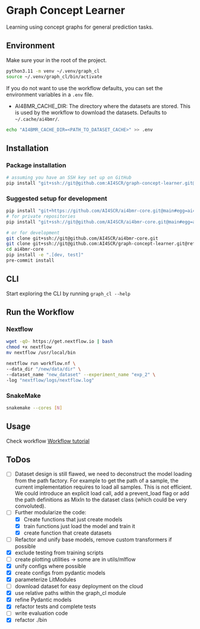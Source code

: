 # Graph Concept Learner

Learning using concept graphs for general prediction tasks.

## Environment
Make sure your in the root of the project.

```bash
python3.11 -m venv ~/.venv/graph_cl
source ~/.venv/graph_cl/bin/activate
```
If you do not want to use the workflow defaults, you can set the environment variables in a `.env` file.

- AI4BMR_CACHE_DIR: The directory where the datasets are stored. This is used by the workflow to download the datasets.
  Defaults to `~/.cache/ai4bmr/`.

```bash
echo "AI4BMR_CACHE_DIR=<PATH_TO_DATASET_CACHE>" >> .env
```

## Installation

### Package installation

```sh
# assuming you have an SSH key set up on GitHub
pip install "git+ssh://git@github.com:AI4SCR/graph-concept-learner.git@refactoring"
```

### Suggested setup for development

```sh
pip install "git+https://github.com/AI4SCR/ai4bmr-core.git@main#egg=ai4bmr-core"
# for private repositories
pip install "git+ssh://git@github.com/AI4SCR/ai4bmr-core.git@main#egg=ai4bmr-core"

# or for development
git clone git+ssh://git@github.com/AI4SCR/ai4bmr-core.git
git clone git+ssh://git@github.com:AI4SCR/graph-concept-learner.git@refactoring
cd ai4bmr-core
pip install -e ".[dev, test]"
pre-commit install
```


## CLI

Start exploring the CLI by running `graph_cl --help`

## Run the Workflow

### Nextflow

```bash
wget -qO- https://get.nextflow.io | bash
chmod +x nextflow
mv nextflow /usr/local/bin
```

```bash
nextflow run workflow.nf \
--data_dir "/new/data/dir" \
--dataset_name "new_dataset" --experiment_name "exp_2" \
-log "nextflow/logs/nextflow.log"
```

### SnakeMake

```bash
snakemake --cores [N]
```

## Usage

Check workflow [Workflow tutorial](https://github.com/AI4SCR/graph-concept-learner/wiki/Workflow-tutorial)

## ToDos

- [ ] Dataset design is still flawed, we need to deconstruct the model loading from the path factory. For example to
  get the path of a sample, the current implementation requires to load all samples. This is not efficient.
  We could introduce an explicit load call, add a prevent_load flag or add the path definitions as MixIn to the dataset
  class (which could be very convoluted).
- [ ] Further modularize the code:
    - [x] Create functions that just create models
    - [x] train functions just load the model and train it
    - [x] create function that create datasets
- [ ] Refactor and unify base models, remove custom transformers if possible
- [x] exclude testing from training scripts
- [ ] create plotting utilities -> some are in utils/mlflow
- [x] unify configs where possible
- [x] create configs from pydantic models
- [x] parameterize LitModules
- [ ] download dataset for easy deployment on the cloud
- [x] use relative paths within the graph_cl module
- [x] refine Pydantic models
- [x] refactor tests and complete tests
- [ ] write evaluation code
- [x] refactor ./bin

